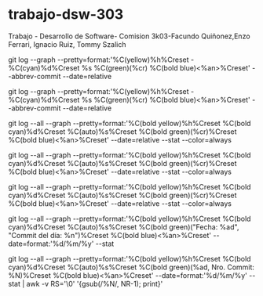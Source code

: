 # trabajo-dsw-303
Trabajo - Desarrollo de Software- Comision 3k03-Facundo Quiñonez,Enzo Ferrari, Ignacio Ruiz, Tommy Szalich

git log --graph --pretty=format:'%C(yellow)%h%Creset -%C(cyan)%d%Creset %s %C(green)(%cr) %C(bold blue)<%an>%Creset' --abbrev-commit --date=relative

git log --graph --pretty=format:'%C(yellow)%h%Creset -%C(cyan)%d%Creset %s %C(green)(%cr) %C(bold blue)<%an>%Creset' --abbrev-commit --date=relative

git log --all --graph --pretty=format:'%C(bold yellow)%h%Creset %C(bold cyan)%d%Creset %C(auto)%s%Creset %C(bold green)(%cr)%Creset %C(bold blue)<%an>%Creset' --date=relative --stat --color=always

git log --all --graph --pretty=format:'%C(bold yellow)%h%Creset %C(bold cyan)%d%Creset %C(auto)%s%Creset %C(bold green)(%cr)%Creset %C(bold blue)<%an>%Creset' --date=relative --stat --color=always

git log --all --graph --pretty=format:'%C(bold yellow)%h%Creset %C(bold cyan)%d%Creset %C(auto)%s%Creset %C(bold green)(%cr)%Creset %C(bold blue)<%an>%Creset' --date=relative --stat --color=always

git log --all --graph --pretty=format:'%C(bold yellow)%h%Creset %C(bold cyan)%d%Creset %C(auto)%s%Creset %C(bold green)("Fecha: %ad", "Commit del día: %n")%Creset %C(bold blue)<%an>%Creset' --date=format:'%d/%m/%y' --stat

git log --all --graph --pretty=format:'%C(bold yellow)%h%Creset %C(bold cyan)%d%Creset %C(auto)%s%Creset %C(bold green)(%ad, Nro. Commit: %N)%Creset %C(bold blue)<%an>%Creset' --date=format:'%d/%m/%y' --stat | awk -v RS='\0' '{gsub(/%N/, NR-1); print}'
